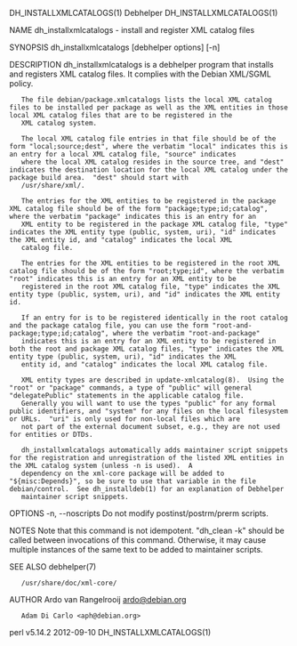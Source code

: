 DH_INSTALLXMLCATALOGS(1)                                                                        Debhelper                                                                        DH_INSTALLXMLCATALOGS(1)

NAME
       dh_installxmlcatalogs - install and register XML catalog files

SYNOPSIS
       dh_installxmlcatalogs [debhelper options] [-n]

DESCRIPTION
       dh_installxmlcatalogs is a debhelper program that installs and registers XML catalog files.  It complies with the Debian XML/SGML policy.

       The file debian/package.xmlcatalogs lists the local XML catalog files to be installed per package as well as the XML entities in those local XML catalog files that are to be registered in the
       XML catalog system.

       The local XML catalog file entries in that file should be of the form "local;source;dest", where the verbatim "local" indicates this is an entry for a local XML catalog file, "source" indicates
       where the local XML catalog resides in the source tree, and "dest" indicates the destination location for the local XML catalog under the package build area.  "dest" should start with
       /usr/share/xml/.

       The entries for the XML entities to be registered in the package XML catalog file should be of the form "package;type;id;catalog", where the verbatim "package" indicates this is an entry for an
       XML entity to be registered in the package XML catalog file, "type" indicates the XML entity type (public, system, uri), "id" indicates the XML entity id, and "catalog" indicates the local XML
       catalog file.

       The entries for the XML entities to be registered in the root XML catalog file should be of the form "root;type;id", where the verbatim "root" indicates this is an entry for an XML entity to be
       registered in the root XML catalog file, "type" indicates the XML entity type (public, system, uri), and "id" indicates the XML entity id.

       If an entry for is to be registered identically in the root catalog and the package catalog file, you can use the form "root-and-package;type;id;catalog", where the verbatim "root-and-package"
       indicates this is an entry for an XML entity to be registered in both the root and package XML catalog files, "type" indicates the XML entity type (public, system, uri), "id" indicates the XML
       entity id, and "catalog" indicates the local XML catalog file.

       XML entity types are described in update-xmlcatalog(8).  Using the "root" or "package" commands, a type of "public" will general "delegatePublic" statements in the applicable catalog file.
       Generally you will want to use the types "public" for any formal public identifiers, and "system" for any files on the local filesystem or URLs.  "uri" is only used for non-local files which are
       not part of the external document subset, e.g., they are not used for entities or DTDs.

       dh_installxmlcatalogs automatically adds maintainer script snippets for the registration and unregistration of the listed XML entities in the XML catalog system (unless -n is used).  A
       dependency on the xml-core package will be added to "${misc:Depends}", so be sure to use that variable in the file debian/control.  See dh_installdeb(1) for an explanation of Debhelper
       maintainer script snippets.

OPTIONS
       -n, --noscripts
           Do not modify postinst/postrm/prerm scripts.

NOTES
       Note that this command is not idempotent. "dh_clean -k" should be called between invocations of this command. Otherwise, it may cause multiple instances of the same text to be added to
       maintainer scripts.

SEE ALSO
       debhelper(7)

       /usr/share/doc/xml-core/

AUTHOR
       Ardo van Rangelrooij <ardo@debian.org>

       Adam Di Carlo <aph@debian.org>

perl v5.14.2                                                                                    2012-09-10                                                                       DH_INSTALLXMLCATALOGS(1)
